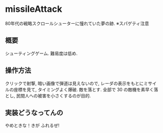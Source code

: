 # missileAttack
80年代の戦略スクロールシューターに憧れていた夢の跡. ※スパゲティ注意

## 概要
シューティングゲーム. 難易度は低め.

## 操作方法
クリックで射撃, 暗い画像で弾道は見えないので, レーダの表示をもとにミサイルの座標を見て, タイミングよく爆破. 敵を落とす.
全部で 30 の敵機を素早く落とし, 民間人への被害を小さくするのが目的.

## 実装どうなってんの
やめときな！きが ふれるぜ!
